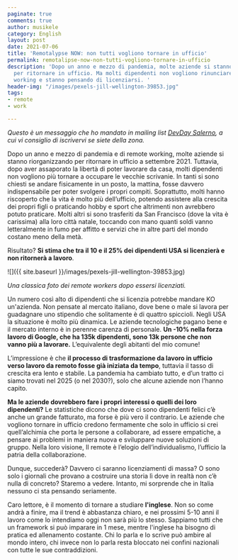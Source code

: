 ```yaml
---
paginate: true
comments: true
author: musikele
category: English
layout: post
date: 2021-07-06
title: 'Remotalypse NOW: non tutti vogliono tornare in ufficio'
permalink: remotalipse-now-non-tutti-vogliono-tornare-in-ufficio
description: 'Dopo un anno e mezzo di pandemia, molte aziende si stanno riorganizzando
  per ritornare in ufficio. Ma molti dipendenti non vogliono rinunciare al remote
  working e stanno pensando di licenziarsi. '
header-img: "/images/pexels-jill-wellington-39853.jpg"
tags:
- remote
- work

---
```

_Questo è un messaggio che ho mandato in mailing list_ [_DevDay Salerno_](https://www.meetup.com/it-IT/devday-salerno/)_, a cui vi consiglio di iscrivervi se siete della zona._   
  
Dopo un anno e mezzo di pandemia e di remote working, molte aziende si stanno riorganizzando per ritornare in ufficio a settembre 2021. Tuttavia, dopo aver assaporato la libertà di poter lavorare da casa, molti dipendenti non vogliono più tornare a occupare le vecchie scrivanie. In tanti si sono chiesti se andare fisicamente in un posto, la mattina, fosse davvero indispensabile per poter svolgere i propri compiti. Soprattutto, molti hanno riscoperto che la vita è molto più dell’ufficio, potendo assistere alla crescita dei propri figli o praticando hobby e sport che altrimenti non avrebbero potuto praticare. Molti altri si sono trasferiti da San Francisco (dove la vita è carissima) alla loro città natale, toccando con mano quanti soldi vanno letteralmente in fumo per affitto e servizi che in altre parti del mondo costano meno della metà.

Risultato? **Si stima che tra il 10 e il 25% dei dipendenti USA si licenzierà e non ritornerà a lavoro**.

![]({{ site.baseurl }}/images/pexels-jill-wellington-39853.jpg)

_Una classica foto dei remote workers dopo essersi licenziati._

Un numero così alto di dipendenti che si licenzia potrebbe mandare KO un'azienda. Non pensate al mercato italiano, dove bene o male si lavora per guadagnare uno stipendio che solitamente è di quattro spiccioli. Negli USA la situazione è molto più dinamica. Le aziende tecnologiche pagano bene e il mercato interno è in perenne carenza di personale. **Un -10% nella forza lavoro di Google, che ha 135k dipendenti, sono 13k persone che non vanno più a lavorare.** L’equivalente degli abitanti del mio comune!

L’impressione è che **il processo di trasformazione da lavoro in ufficio verso lavoro da remoto fosse già iniziata da tempo**, tuttavia il tasso di crescita era lento e stabile. La pandemia ha cambiato tutto, e d’un tratto ci siamo trovati nel 2025 (o nel 2030?), solo che alcune aziende non l’hanno capito.

**Ma le aziende dovrebbero fare i propri interessi o quelli dei loro dipendenti?** Le statistiche dicono che dove ci sono dipendenti felici c’è anche un grande fatturato, ma forse è più vero il contrario. Le aziende che vogliono tornare in ufficio credono fermamente che solo in ufficio si crei quell’alchimia che porta le persone a collaborare, ad essere empatiche, a pensare ai problemi in maniera nuova e sviluppare nuove soluzioni di gruppo. Nella loro visione, Il remote è l’elogio dell’individualismo, l’ufficio la patria della collaborazione.

Dunque, succederà? Davvero ci saranno licenziamenti di massa? O sono solo i giornali che provano a costruire una storia lì dove in realtà non c’è nulla di concreto? Staremo a vedere. Intanto, mi sorprende che in Italia nessuno ci sta pensando seriamente. 

Caro lettore, è il momento di tornare a studiare **l'inglese**. Non so come andrà a finire, ma il trend è abbastanza chiaro, e nei prossimi 5-10 anni il lavoro come lo intendiamo oggi non sarà più lo stesso. Sappiamo tutti che un framework si può imparare in 1 mese, mentre l'inglese ha bisogno di pratica ed allenamento costante. Chi lo parla e lo scrive può ambire al mondo intero, chi invece non lo parla resta bloccato nei confini nazionali con tutte le sue contraddizioni. 
